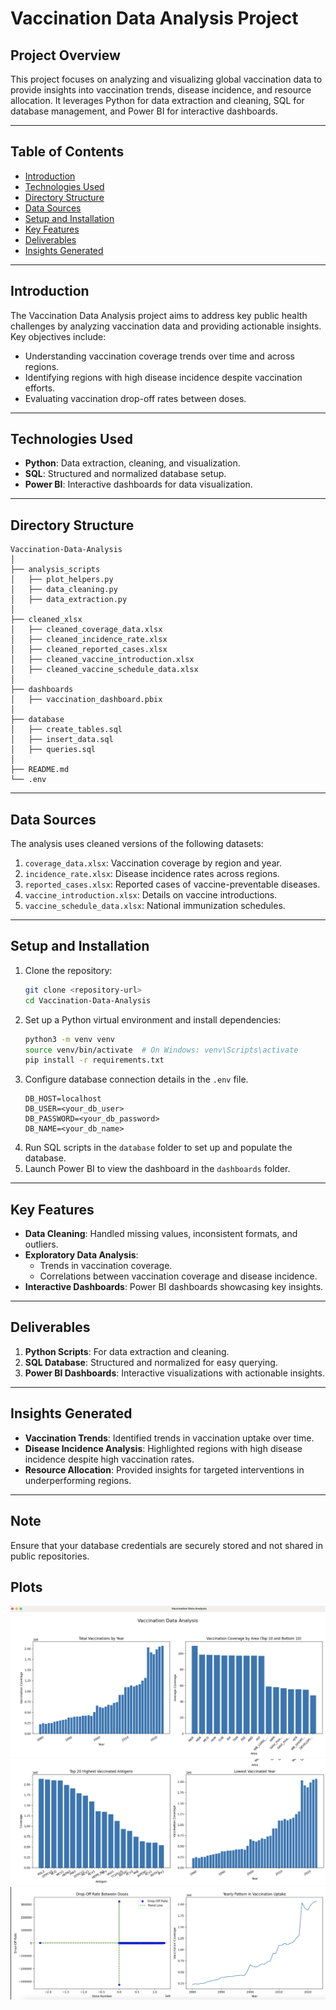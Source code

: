 # Vaccination Data Analysis Project

## Project Overview
This project focuses on analyzing and visualizing global vaccination data to provide insights into vaccination trends, disease incidence, and resource allocation. It leverages Python for data extraction and cleaning, SQL for database management, and Power BI for interactive dashboards.

---

## Table of Contents
- [Introduction](#introduction)
- [Technologies Used](#technologies-used)
- [Directory Structure](#directory-structure)
- [Data Sources](#data-sources)
- [Setup and Installation](#setup-and-installation)
- [Key Features](#key-features)
- [Deliverables](#deliverables)
- [Insights Generated](#insights-generated)

---

## Introduction
The Vaccination Data Analysis project aims to address key public health challenges by analyzing vaccination data and providing actionable insights. Key objectives include:
- Understanding vaccination coverage trends over time and across regions.
- Identifying regions with high disease incidence despite vaccination efforts.
- Evaluating vaccination drop-off rates between doses.

---

## Technologies Used
- **Python**: Data extraction, cleaning, and visualization.
- **SQL**: Structured and normalized database setup.
- **Power BI**: Interactive dashboards for data visualization.

---

## Directory Structure
```
Vaccination-Data-Analysis
│
├── analysis_scripts
│   ├── plot_helpers.py
│   ├── data_cleaning.py
│   ├── data_extraction.py
│
├── cleaned_xlsx
│   ├── cleaned_coverage_data.xlsx
│   ├── cleaned_incidence_rate.xlsx
│   ├── cleaned_reported_cases.xlsx
│   ├── cleaned_vaccine_introduction.xlsx
│   ├── cleaned_vaccine_schedule_data.xlsx
│
├── dashboards
│   ├── vaccination_dashboard.pbix
│
├── database
│   ├── create_tables.sql
│   ├── insert_data.sql
│   ├── queries.sql
│
├── README.md
└── .env
```

---

## Data Sources
The analysis uses cleaned versions of the following datasets:
1. `coverage_data.xlsx`: Vaccination coverage by region and year.
2. `incidence_rate.xlsx`: Disease incidence rates across regions.
3. `reported_cases.xlsx`: Reported cases of vaccine-preventable diseases.
4. `vaccine_introduction.xlsx`: Details on vaccine introductions.
5. `vaccine_schedule_data.xlsx`: National immunization schedules.

---

## Setup and Installation
1. Clone the repository:
   ```bash
   git clone <repository-url>
   cd Vaccination-Data-Analysis
   ```
2. Set up a Python virtual environment and install dependencies:
   ```bash
   python3 -m venv venv
   source venv/bin/activate  # On Windows: venv\Scripts\activate
   pip install -r requirements.txt
   ```
3. Configure database connection details in the `.env` file.
   ```plaintext
   DB_HOST=localhost
   DB_USER=<your_db_user>
   DB_PASSWORD=<your_db_password>
   DB_NAME=<your_db_name>
   ```
4. Run SQL scripts in the `database` folder to set up and populate the database.
5. Launch Power BI to view the dashboard in the `dashboards` folder.

---

## Key Features
- **Data Cleaning**: Handled missing values, inconsistent formats, and outliers.
- **Exploratory Data Analysis**: 
  - Trends in vaccination coverage.
  - Correlations between vaccination coverage and disease incidence.
- **Interactive Dashboards**: Power BI dashboards showcasing key insights.

---

## Deliverables
1. **Python Scripts**: For data extraction and cleaning.
2. **SQL Database**: Structured and normalized for easy querying.
3. **Power BI Dashboards**: Interactive visualizations with actionable insights.

---

## Insights Generated
- **Vaccination Trends**: Identified trends in vaccination uptake over time.
- **Disease Incidence Analysis**: Highlighted regions with high disease incidence despite high vaccination rates.
- **Resource Allocation**: Provided insights for targeted interventions in underperforming regions.

---

## Note
Ensure that your database credentials are securely stored and not shared in public repositories.


## Plots
![alt text](image.png)
![alt text](image-1.png)
![alt text](image-2.png)